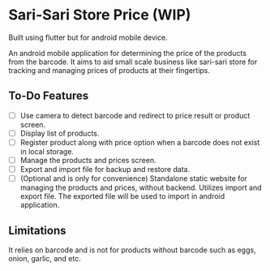 # Sari-Sari Store Price (WIP)

Built using flutter but for android mobile device.

An android mobile application for determining the price of the products from the barcode. It aims to aid small scale business like sari-sari store for tracking and managing prices of products at their fingertips.

## To-Do Features

- [ ] Use camera to detect barcode and redirect to price result or product screen.
- [ ] Display list of products. 
- [ ] Register product along with price option when a barcode does not exist in local storage.
- [ ] Manage the products and prices screen.
- [ ] Export and import file for backup and restore data.
- [ ] (Optional and is only for convenience) Standalone static website for managing the products and prices, without backend. Utilizes import and export file. The exported file will be used to import in android application. 

## Limitations

It relies on barcode and is not for products without barcode such as eggs, onion, garlic, and etc.
